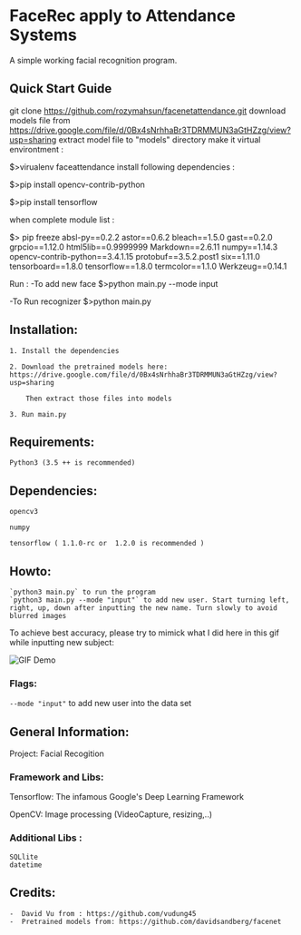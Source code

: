 # FaceRec apply to Attendance Systems

A simple working facial recognition program.

## Quick Start Guide
git clone https://github.com/rozymahsun/facenetattendance.git
download models file  from https://drive.google.com/file/d/0Bx4sNrhhaBr3TDRMMUN3aGtHZzg/view?usp=sharing
extract model file to "models" directory
make it virtual environtment : 

$>virualenv faceattendance
install following dependencies :

$>pip install opencv-contrib-python

$>pip install tensorflow

when complete module list :

$> pip freeze
absl-py==0.2.2
astor==0.6.2
bleach==1.5.0
gast==0.2.0
grpcio==1.12.0
html5lib==0.9999999
Markdown==2.6.11
numpy==1.14.3
opencv-contrib-python==3.4.1.15
protobuf==3.5.2.post1
six==1.11.0
tensorboard==1.8.0
tensorflow==1.8.0
termcolor==1.1.0
Werkzeug==0.14.1

Run :
-To add new face
$>python main.py --mode input

-To Run recognizer
$>python main.py

## Installation:
    1. Install the dependencies

    2. Download the pretrained models here: https://drive.google.com/file/d/0Bx4sNrhhaBr3TDRMMUN3aGtHZzg/view?usp=sharing
    
        Then extract those files into models

    3. Run main.py

## Requirements:
    Python3 (3.5 ++ is recommended)

## Dependencies:

    opencv3

    numpy

    tensorflow ( 1.1.0-rc or  1.2.0 is recommended )


## Howto:
    `python3 main.py` to run the program
    `python3 main.py --mode "input"` to add new user. Start turning left, right, up, down after inputting the new name. Turn slowly to avoid blurred images

To achieve best accuracy, please try to mimick what I did here in this gif while inputting new subject:
    
![GIF Demo](https://media.giphy.com/media/3o7aD7CZ6C3RLCvLgs/giphy.gif)

        
### Flags:
   `--mode "input"` to add new user into the data set
    


## General Information:
Project: Facial Recogition


### Framework and Libs:

Tensorflow: The infamous Google's Deep Learning Framework

OpenCV: Image processing (VideoCapture, resizing,..)

### Additional Libs :
    SQLlite
    datetime


## Credits:
    -  David Vu from : https://github.com/vudung45
    -  Pretrained models from: https://github.com/davidsandberg/facenet
